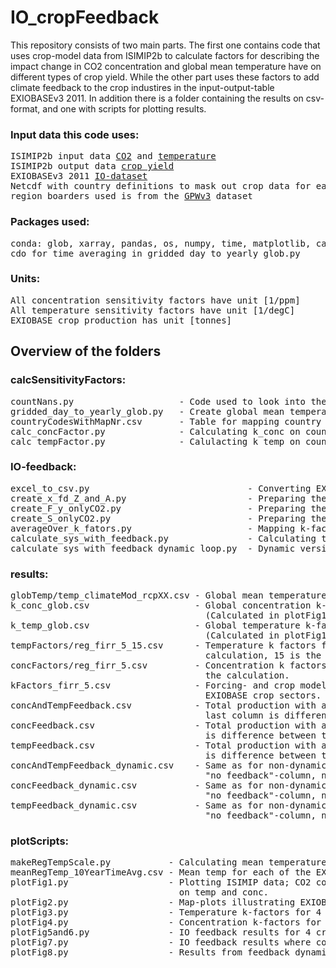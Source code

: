 # IO_cropFeedback

This repository consists of two main parts. The first one contains code that uses crop-model data from ISIMIP2b to calculate factors for describing the impact change in CO2 concentration and
global mean temperature have on different types of crop yield. While the other part uses these factors to add climate feedback to the crop industires in the input-output-table EXIOBASEv3 2011.
In addition there is a folder containing the results on csv-format, and one with scripts for plotting results. 

### Input data this code uses:
<pre>
ISIMIP2b input data <A href="https://doi.org/10.48364/ISIMIP.943362">CO2</A> and <A href="https://doi.org/10.48364/ISIMIP.208515">temperature</A> 
ISIMIP2b output data <A href="https://doi.org/10.48364/ISIMIP.682003.1">crop yield</A>
EXIOBASEv3 2011 <A href="https://doi.org/10.5281/zenodo.10148587">IO-dataset</A>
Netcdf with country definitions to mask out crop data for each EXIOBASE country separatly,
region boarders used is from the <A href="https://www.ciesin.columbia.edu/repository/metadata/ig/Browse/GriddedPopulationoftheWorldVersion3GPWv3NationalIdentifierGrid.html">GPWv3</A> dataset
</pre>

### Packages used:
<pre>
conda: glob, xarray, pandas, os, numpy, time, matplotlib, cartopy
cdo for time averaging in gridded_day_to_yearly_glob.py
</pre>

### Units:
<pre>
All concentration sensitivity factors have unit [1/ppm]
All temperature sensitivity factors have unit [1/degC]
EXIOBASE crop production has unit [tonnes]
</pre>

## Overview of the folders

### calcSensitivityFactors:
<pre>
countNans.py                    - Code used to look into the ISIMIP crop data and compare coverage.
gridded_day_to_yearly_glob.py   - Create global mean temperature time series from ISIMIP tas-files.
countryCodesWithMapNr.csv       - Table for mapping country code to right area in country masking file.
calc_concFactor.py              - Calculating k_conc on country level.
calc_tempFactor.py              - Calulacting k_temp on country level.
</pre>

### IO-feedback:
<pre>
excel_to_csv.py                              - Converting EXIOBASE xlsx files to csv. 
create_x_fd_Z_and_A.py                       - Preparing the IO matrices needed for the calculation from the EXIOBASE dataset.
create_F_y_onlyCO2.py                        - Preparing the IO matrices needed for the calculation from the EXIOBASE dataset.
create_S_onlyCO2.py                          - Preparing the IO matrices needed for the calculation from the EXIOBASE dataset.
averageOver_k_fators.py                      - Mapping k-factors from ISIMP crop cathegories to EXIOBASE crop sectors.
calculate_sys_with_feedback.py               - Calculating total production when feedback is applied.
calculate_sys_with_feedback_dynamic_loop.py  - Dynamic version of the feedback calculation, update and run for several years.
</pre>

### results:
<pre>
globTemp/temp_climateMod_rcpXX.csv - Global mean temperature timeseries [K] for the different forcing models and rcp's.
k_conc_glob.csv                    - Global concentration k-factor before averaging over all years. Used to check linearity.
                                     (Calculated in plotFig1.py)
k_temp_glob.csv                    - Global temperature k-factor for the forcing case rcp60 gfdl-esm2m. Used to check linearity.
                                     (Calculated in plotFig1.py)
tempFactors/reg_firr_5_15.csv      - Temperature k factors for each country, 5 means 5 first year in isimip data was skipped in the
                                     calculation, 15 is the averaging periode for the calculation.
concFactors/reg_firr_5.csv         - Concentration k factors for each country, 5 means 5 first year in isimip data was skipped in
                                     the calculation.
kFactors_firr_5.csv                - Forcing- and crop model- averaged temp and conc k-factors on country level mapped to the
                                     EXIOBASE crop sectors.
concAndTempFeedback.csv            - Total production with and without conc and temp feedback for all sectors and all countries,
                                     last column is difference between the two first ones.
concFeedback.csv                   - Total production with and without conc feedback for all sectors and all countries, last column
                                     is difference between the two first ones.
tempFeedback.csv                   - Total production with and without temp feedback for all sectors and all countries, last column
                                     is difference between the two first ones.
concAndTempFeedback_dynamic.csv    - Same as for non-dynamic case, but for 10 years. The "orig"-column (last column) is the
                                     "no feedback"-column, no diff-column.
concFeedback_dynamic.csv           - Same as for non-dynamic case, but for 10 years. The "orig"-column (last column) is the
                                     "no feedback"-column, no diff-column.
tempFeedback_dynamic.csv           - Same as for non-dynamic case, but for 10 years. The "orig"-column (last column) is the
                                     "no feedback"-column, no diff-column.
</pre>

### plotScripts:
<pre>
makeRegTempScale.py           - Calculating mean temperature for each of the EXIOBASE regions.
meanRegTemp_10YearTimeAvg.csv - Mean temp for each of the EXIOBASE regions.
plotFig1.py                   - Plotting ISIMIP data; CO2 conc and temp timeseries + linearity check for the crop dependence
                                on temp and conc.
plotFig2.py                   - Map-plots illustrating EXIOBASE countries and ISIMIP cropdata coverage.
plotFig3.py                   - Temperature k-factors for 4 crop types.
plotFig4.py                   - Concentration k-factors for 4 crop types.
plotFig5and6.py               - IO feedback results for 4 crop types. 
plotFig7.py                   - IO feedback results where countries are sorted after mean temperature.
plotFig8.py                   - Results from feedback dynamic version.
</pre>






